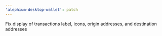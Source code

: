 ```yaml
---
'alephium-desktop-wallet': patch
---
```


Fix display of transactions label, icons, origin addresses, and destination addresses
